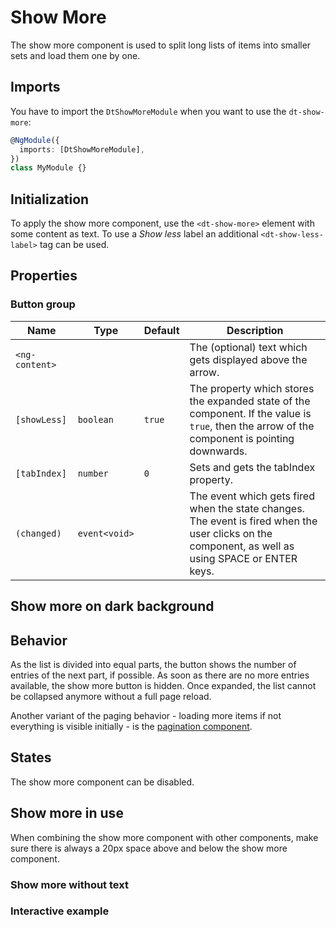 # Show More

The show more component is used to split long lists of items into smaller sets
and load them one by one.

<ba-live-example name="DtExampleShowMoreDefault"></ba-live-example>

## Imports

You have to import the `DtShowMoreModule` when you want to use the
`dt-show-more`:

```typescript
@NgModule({
  imports: [DtShowMoreModule],
})
class MyModule {}
```

## Initialization

To apply the show more component, use the `<dt-show-more>` element with some
content as text. To use a _Show less_ label an additional `<dt-show-less-label>`
tag can be used.

## Properties

### Button group

| Name           | Type          | Default | Description                                                                                                                                        |
| -------------- | ------------- | ------- | -------------------------------------------------------------------------------------------------------------------------------------------------- |
| `<ng-content>` |               |         | The (optional) text which gets displayed above the arrow.                                                                                          |
| `[showLess]`   | `boolean`     | `true`  | The property which stores the expanded state of the component. If the value is `true`, then the arrow of the component is pointing downwards.      |
| `[tabIndex]`   | `number`      | `0`     | Sets and gets the tabIndex property.                                                                                                               |
| `(changed)`    | `event<void>` |         | The event which gets fired when the state changes. The event is fired when the user clicks on the component, as well as using SPACE or ENTER keys. |

## Show more on dark background

<ba-live-example name="DtExampleShowMoreDark" themedark="true"></ba-live-example>

## Behavior

As the list is divided into equal parts, the button shows the number of entries
of the next part, if possible. As soon as there are no more entries available,
the show more button is hidden. Once expanded, the list cannot be collapsed
anymore without a full page reload.

Another variant of the paging behavior - loading more items if not everything is
visible initially - is the [pagination component](/components/pagination).

## States

The show more component can be disabled.

<ba-live-example name="DtExampleShowMoreDisabled"></ba-live-example>

## Show more in use

When combining the show more component with other components, make sure there is
always a 20px space above and below the show more component.

### Show more without text

<ba-live-example name="DtExampleShowMoreNoText"></ba-live-example>

### Interactive example

<ba-live-example name="DtExampleShowMoreInteractive"></ba-live-example>
